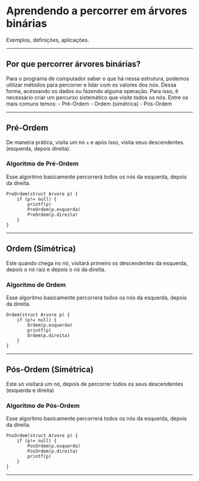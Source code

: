 # Aprendendo a percorrer em árvores binárias
Exemplos, definições, aplicações.

---
## Por que percorrer árvores binárias?
Para o programa de computador saber o que há nessa estrutura, podemos utilizar métodos para percorrer e lidar com os valores dos nós. Dessa forma, acessando os dados ou fazendo alguma operação. Para isso, é necessário criar um percurso sistemático que visite todos os nós. Entre os mais comuns temos:
    - Pré-Ordem
    - Ordem (simétrica)
    - Pós-Ordem


---
## Pré-Ordem 
De maneira prática, visita um nó `x` e após isso, visita seus descendentes. (esquerda, depois direita).

### Algoritmo de Pré-Ordem
Esse algoritmo basicamente percorrerá todos os nós da esquerda, depois da direita.

```
PreOrdem(struct Arvore p) {
    if (p!= null) {
        printf(p)
        PreOrdem(p.esquerda)
        PreOrdem(p.direita)
    }
}
```

---
## Ordem (Simétrica)
Este quando chega no nó, visitará primeiro os descendentes da esquerda, depois o nó raiz e depois o nó da direita.

### Algoritmo de Ordem
Esse algoritmo basicamente percorrerá todos os nós da esquerda, depois da direita.

```
Ordem(struct Arvore p) {
    if (p!= null) {
        Ordem(p.esquerda)
        printf(p)
        Ordem(p.direita)
    }
}
```

---
## Pós-Ordem (Simétrica)
Este só visitará um nó, depois de percorrer todos os seus descendentes (esquerda e direita)

### Algoritmo de Pós-Ordem
Esse algoritmo basicamente percorrerá todos os nós da esquerda, depois da direita.

```
PosOrdem(struct Arvore p) {
    if (p!= null) {
        PosOrdem(p.esquerda)
        PosOrdem(p.direita)
        printf(p)
    }
}
```
---
